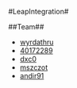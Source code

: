 #LeapIntegration#

##Team##
- [wyrdathru](https://github.com/wyrdathru)
- [40172289](https://github.com/40172289)
- [dxc0](https://github.com/dxc0)
- [mszczot](https://github.com/mszczot)
- [andir91](https://github.com/andir91)
